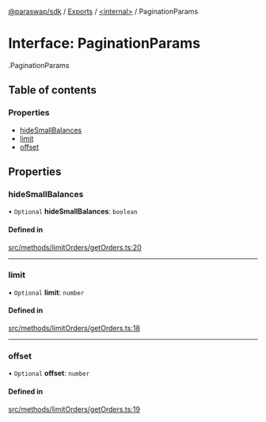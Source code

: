 [@paraswap/sdk](../README.md) / [Exports](../modules.md) / [<internal\>](../modules/internal_.md) / PaginationParams

# Interface: PaginationParams

[<internal>](../modules/internal_.md).PaginationParams

## Table of contents

### Properties

- [hideSmallBalances](internal_.PaginationParams.md#hidesmallbalances)
- [limit](internal_.PaginationParams.md#limit)
- [offset](internal_.PaginationParams.md#offset)

## Properties

### hideSmallBalances

• `Optional` **hideSmallBalances**: `boolean`

#### Defined in

[src/methods/limitOrders/getOrders.ts:20](https://github.com/paraswap/paraswap-sdk/blob/fix/update-paraswap-core-v1.0.4/src/methods/limitOrders/getOrders.ts#L20)

___

### limit

• `Optional` **limit**: `number`

#### Defined in

[src/methods/limitOrders/getOrders.ts:18](https://github.com/paraswap/paraswap-sdk/blob/fix/update-paraswap-core-v1.0.4/src/methods/limitOrders/getOrders.ts#L18)

___

### offset

• `Optional` **offset**: `number`

#### Defined in

[src/methods/limitOrders/getOrders.ts:19](https://github.com/paraswap/paraswap-sdk/blob/fix/update-paraswap-core-v1.0.4/src/methods/limitOrders/getOrders.ts#L19)
